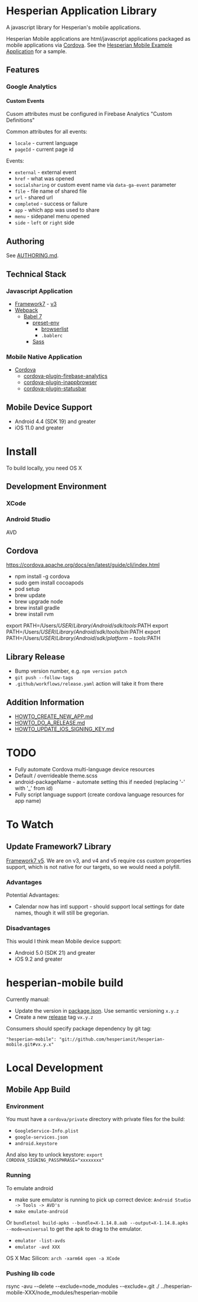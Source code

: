 # Hesperian Application Library

A javascript library for Hesperian's mobile applications.

Hesperian Mobile applications are html/javascript applications packaged as mobile applications via [Cordova](https://cordova.apache.org/). See the [Hesperian Mobile Example Application](https://github.com/hesperianit/hesperian-mobile-example) for a sample.

## Features

### Google Analytics

#### Custom Events

Cusom attributes must be configured in Firebase Analytics "Custom Definitions"

Common attributes for all events:
* `locale` - current language
* `pageId` - current page id

Events:
* `external` - external event
 * `href` - what was opened
* `socialsharing` or custom event name via `data-ga-event` parameter
 * `file` - file name of shared file
 * `url` - shared url
 * `completed` - success or failure
 * `app` - which app was used to share
* `menu` - sidepanel menu opened
 * `side` - `left` or `right` side

## Authoring

See [AUTHORING.md](docs/AUTHORING.md).

## Technical Stack

### Javascript Application

* [Framework7](https://framework7.io/) - [v3](https://v3.framework7.io/)
* [Webpack](https://webpack.js.org/)
  * [Babel 7](https://babeljs.io/)
    * [preset-env](https://babeljs.io/docs/en/babel-preset-env)
      * [browserlist](https://github.com/browserslist/browserslist)
      * `.bablerc`
    * [Sass](https://sass-lang.com/)


### Mobile Native Application

 * [Cordova](https://cordova.apache.org/)
   * [cordova-plugin-firebase-analytics](https://github.com/chemerisuk/cordova-plugin-firebase-analytics)
   * [cordova-plugin-inappbrowser](https://cordova.apache.org/docs/en/latest/reference/cordova-plugin-inappbrowser/)
   * [cordova-plugin-statusbar](https://github.com/apache/cordova-plugin-statusbar)

## Mobile Device Support

* Android 4.4 (SDK 19) and greater
* iOS 11.0 and greater

# Install

To build locally, you need OS X

## Development Environment
### XCode

### Android Studio
AVD

## Cordova

https://cordova.apache.org/docs/en/latest/guide/cli/index.html

* npm install -g cordova
* sudo gem install cocoapods
* pod setup
* brew update
* brew upgrade node
* brew install gradle
* brew install rvm

export PATH=/Users/$USER/Library/Android/sdk/tools:$PATH
export PATH=/Users/$USER/Library/Android/sdk/tools/bin:$PATH
export PATH=/Users/$USER/Library/Android/sdk/platform-tools:$PATH

## Library Release

* Bump version number, e.g. `npm version patch`
* `git push --follow-tags`
* `.github/workflows/release.yaml` action will take it from there

## Addition Information

* [HOWTO_CREATE_NEW_APP.md](docs/HOWTO_CREATE_NEW_APP.md)
* [HOWTO_DO_A_RELEASE.md](docs/HOWTO_DO_A_RELEASE.md)
* [HOWTO_UPDATE_IOS_SIGNING_KEY.md](docs/HOWTO_UPDATE_IOS_SIGNING_KEY.md)


# TODO

* Fully automate Cordova multi-language device resources
* Default / overrideable theme.scss
* android-packageName - automate setting this if needed (replacing '-' with '_' from id)
* Fully script language support (create cordova language resources for app name)

# To Watch

## Update Framework7 Library

[Framework7 v5](https://blog.framework7.io/framework7-v5-679176716faa). We are on v3, and v4 and v5 require css custom properties support, which is not native for our targets, so we would need a polyfill.

### Advantages

Potential Advantages:
* Calendar now has intl support - should support local settings for date names, though it will still be gregorian.

### Disadvantages

This would I think mean Mobile device support:
* Android 5.0 (SDK 21) and greater
* iOS 9.2 and greater

##

# hesperian-mobile build

Currently manual:

* Update the version in [package.json](package.json). Use semantic versioning `x.y.z`
* Create a new [release](https://github.com/hesperianit/hesperian-mobile/releases) tag `vx.y.z`

Consumers should specify package dependency by git tag:

`"hesperian-mobile": "git://github.com/hesperianit/hesperian-mobile.git#vx.y.x"`


# Local Development

## Mobile App Build

### Environment

You must have a `cordova/private` directory with private files for the build:
* `GoogleService-Info.plist`
* `google-services.json`
* `android.keystore`

And also key to unlock keystore:
`export CORDOVA_SIGNING_PASSPHRASE="xxxxxxxx"`

### Running

To emulate android
* make sure emulator is running to pick up correct device: `Android Studio -> Tools -> AVD's`
* `make emulate-android`

Or
`bundletool build-apks --bundle=X-1.14.8.aab --output=X-1.14.8.apks --mode=universal` to get the apk to drag to the emulator.

* `emulator -list-avds`
* `emulator -avd XXX`

OS X Mac Silicon:
`arch -xarm64 open -a XCode`

### Pushing lib code

rsync -avu --delete --exclude=node_modules --exclude=.git ./ ../hesperian-mobile-XXX/node_modules/hesperian-mobile
